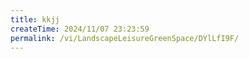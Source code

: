 ```yaml
---
title: kkjj
createTime: 2024/11/07 23:23:59
permalink: /vi/LandscapeLeisureGreenSpace/DYlLfI9F/
---
```

